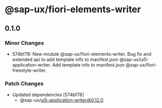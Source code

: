 # @sap-ux/fiori-elements-writer

## 0.1.0
### Minor Changes

- 574bf78: New module @sap-ux/fiori-elements-writer. Bug fix and extended api to add template info to manifest.json @sap-ux/ui5-application-writer. Add template info to manifest.json @sap-ux/fiori-freestyle-writer.

### Patch Changes

- Updated dependencies [574bf78]
  - @sap-ux/ui5-application-writer@0.12.0
